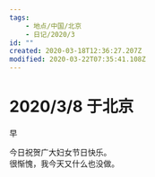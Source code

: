 ```yaml
---
tags:
    - 地点/中国/北京
    - 日记/2020/3
id: ""
created: 2020-03-18T12:36:27.207Z
modified: 2020-03-22T07:35:41.108Z
---
```


# 2020/3/8 于北京

<!-- @timer "date":"Sun Mar 08 2020 07:58:29 GMT+0800 (CST)" -->

早

<!-- @timer "date":"Sun Mar 08 2020 15:20:07 GMT+0800 (China Standard Time)","duration":"about 7 hours" -->

今日祝贺广大妇女节日快乐。  
很惭愧，我今天又什么也没做。
